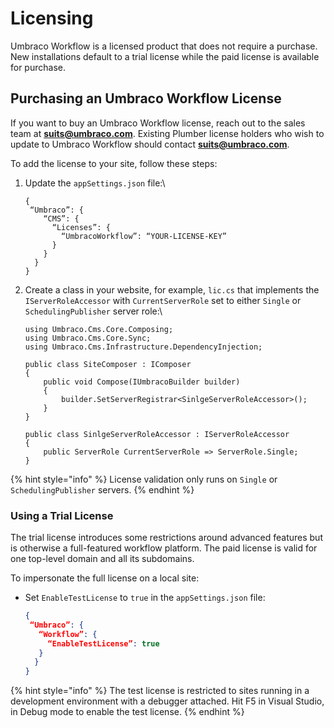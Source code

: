 # Licensing

Umbraco Workflow is a licensed product that does not require a purchase. New installations default to a trial license while the paid license is available for purchase.

## Purchasing an Umbraco Workflow License

If you want to buy an Umbraco Workflow license, reach out to the sales team at [**suits@umbraco.com**](mailto:suits@umbraco.com). Existing Plumber license holders who wish to update to Umbraco Workflow should contact [**suits@umbraco.com**](mailto:suits@umbraco.com).

To add the license to your site, follow these steps:

1.  Update the `appSettings.json` file:\


    ```
    {
     “Umbraco”: {
        “CMS”: {
          “Licenses”: {
            “UmbracoWorkflow”: “YOUR-LICENSE-KEY”
          }
        }
      }
    }
    ```
2.  Create a class in your website, for example, `lic.cs` that implements the `IServerRoleAccessor` with `CurrentServerRole` set to either `Single` or `SchedulingPublisher` server role:\


    ```
    using Umbraco.Cms.Core.Composing;
    using Umbraco.Cms.Core.Sync;
    using Umbraco.Cms.Infrastructure.DependencyInjection;

    public class SiteComposer : IComposer
    {
        public void Compose(IUmbracoBuilder builder)
        {
            builder.SetServerRegistrar<SinlgeServerRoleAccessor>();
        }
    }

    public class SinlgeServerRoleAccessor : IServerRoleAccessor
    {
        public ServerRole CurrentServerRole => ServerRole.Single;
    }
    ```

{% hint style="info" %}
License validation only runs on `Single` or `SchedulingPublisher` servers.
{% endhint %}

### Using a Trial License

The trial license introduces some restrictions around advanced features but is otherwise a full-featured workflow platform. The paid license is valid for one top-level domain and all its subdomains.

To impersonate the full license on a local site:

*   Set `EnableTestLicense` to `true` in the `appSettings.json` file:

    ```json
    {
     “Umbraco”: {
       “Workflow”: {
         “EnableTestLicense”: true
       }
      }
    }
    ```

{% hint style="info" %}
The test license is restricted to sites running in a development environment with a debugger attached. Hit F5 in Visual Studio, in Debug mode to enable the test license.
{% endhint %}

##
